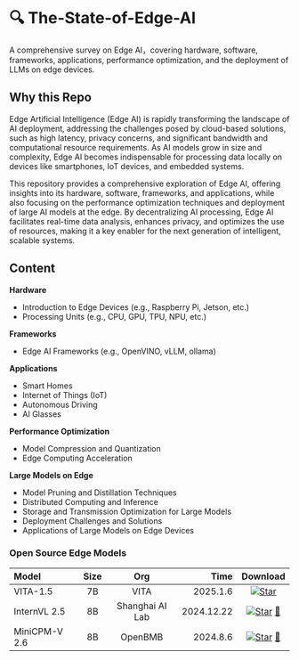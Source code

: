 # 🔍 The-State-of-Edge-AI 
A comprehensive survey on Edge AI，covering hardware, software, frameworks, applications, performance optimization, and the deployment of LLMs on edge devices.

## Why this Repo
Edge Artificial Intelligence (Edge AI) is rapidly transforming the landscape of AI deployment, addressing the challenges posed by cloud-based solutions, such as high latency, privacy concerns, and significant bandwidth and computational resource requirements. As AI models grow in size and complexity, Edge AI becomes indispensable for processing data locally on devices like smartphones, IoT devices, and embedded systems. 

This repository provides a comprehensive exploration of Edge AI, offering insights into its hardware, software, frameworks, and applications, while also focusing on the performance optimization techniques and deployment of large AI models at the edge. By decentralizing AI processing, Edge AI facilitates real-time data analysis, enhances privacy, and optimizes the use of resources, making it a key enabler for the next generation of intelligent, scalable systems.

## Content
**Hardware**
   - Introduction to Edge Devices (e.g., Raspberry Pi, Jetson, etc.)
   - Processing Units (e.g., CPU, GPU, TPU, NPU, etc.)

**Frameworks**
   - Edge AI Frameworks (e.g., OpenVINO, vLLM, ollama)

**Applications**
   - Smart Homes
   - Internet of Things (IoT)
   - Autonomous Driving
   - AI Glasses

**Performance Optimization**
   - Model Compression and Quantization
   - Edge Computing Acceleration

**Large Models on Edge**
   - Model Pruning and Distillation Techniques
   - Distributed Computing and Inference
   - Storage and Transmission Optimization for Large Models
   - Deployment Challenges and Solutions
   - Applications of Large Models on Edge Devices


### Open Source Edge Models
| Model           | Size | Org | Time  | Download |
|:-----------|:--:|:--:|-----------:|:---------------:|
| VITA-1.5 | 7B | VITA | 2025.1.6 | [![Star](https://img.shields.io/github/stars/VITA-MLLM/VITA.svg?style=social&label=Star)](https://github.com/VITA-MLLM/VITA)|
| InternVL 2.5 | 8B | Shanghai AI Lab | 2024.12.22 |[![Star](https://img.shields.io/github/stars/OpenGVLab/InternVL.svg?style=social&label=Star)](https://github.com/OpenGVLab/InternVL) [🤗](https://huggingface.co/collections/OpenGVLab/internvl25-673e1019b66e2218f68d7c1c) |
| MiniCPM-V 2.6 | 8B | OpenBMB | 2024.8.6 |  [![Star](https://img.shields.io/github/stars/OpenBMB/MiniCPM-V.svg?style=social&label=Star)](https://github.com/OpenBMB/MiniCPM-V) [🤗](https://huggingface.co/openbmb/MiniCPM-V-2_6) |









